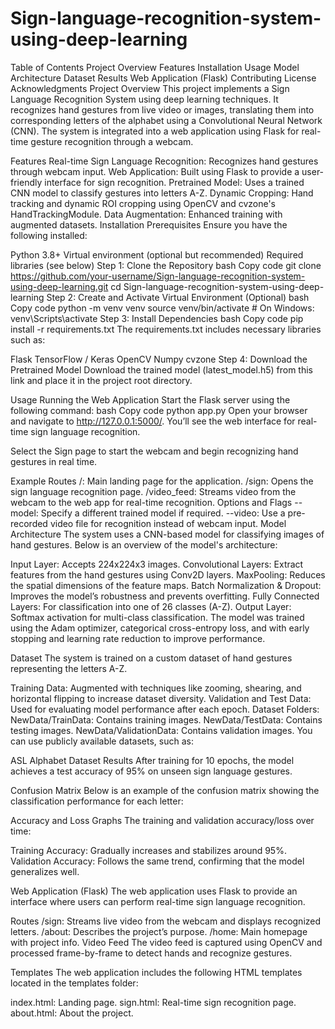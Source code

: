 # Sign-language-recognition-system-using-deep-learning

Table of Contents
Project Overview
Features
Installation
Usage
Model Architecture
Dataset
Results
Web Application (Flask)
Contributing
License
Acknowledgments
Project Overview
This project implements a Sign Language Recognition System using deep learning techniques. It recognizes hand gestures from live video or images, translating them into corresponding letters of the alphabet using a Convolutional Neural Network (CNN). The system is integrated into a web application using Flask for real-time gesture recognition through a webcam.

Features
Real-time Sign Language Recognition: Recognizes hand gestures through webcam input.
Web Application: Built using Flask to provide a user-friendly interface for sign recognition.
Pretrained Model: Uses a trained CNN model to classify gestures into letters A-Z.
Dynamic Cropping: Hand tracking and dynamic ROI cropping using OpenCV and cvzone's HandTrackingModule.
Data Augmentation: Enhanced training with augmented datasets.
Installation
Prerequisites
Ensure you have the following installed:

Python 3.8+
Virtual environment (optional but recommended)
Required libraries (see below)
Step 1: Clone the Repository
bash
Copy code
git clone https://github.com/your-username/Sign-language-recognition-system-using-deep-learning.git
cd Sign-language-recognition-system-using-deep-learning
Step 2: Create and Activate Virtual Environment (Optional)
bash
Copy code
python -m venv venv
source venv/bin/activate  # On Windows: venv\Scripts\activate
Step 3: Install Dependencies
bash
Copy code
pip install -r requirements.txt
The requirements.txt includes necessary libraries such as:

Flask
TensorFlow / Keras
OpenCV
Numpy
cvzone
Step 4: Download the Pretrained Model
Download the trained model (latest_model.h5) from this link and place it in the project root directory.

Usage
Running the Web Application
Start the Flask server using the following command:
bash
Copy code
python app.py
Open your browser and navigate to http://127.0.0.1:5000/. You’ll see the web interface for real-time sign language recognition.

Select the Sign page to start the webcam and begin recognizing hand gestures in real time.

Example Routes
/: Main landing page for the application.
/sign: Opens the sign language recognition page.
/video_feed: Streams video from the webcam to the web app for real-time recognition.
Options and Flags
--model: Specify a different trained model if required.
--video: Use a pre-recorded video file for recognition instead of webcam input.
Model Architecture
The system uses a CNN-based model for classifying images of hand gestures. Below is an overview of the model's architecture:

Input Layer: Accepts 224x224x3 images.
Convolutional Layers: Extract features from the hand gestures using Conv2D layers.
MaxPooling: Reduces the spatial dimensions of the feature maps.
Batch Normalization & Dropout: Improves the model’s robustness and prevents overfitting.
Fully Connected Layers: For classification into one of 26 classes (A-Z).
Output Layer: Softmax activation for multi-class classification.
The model was trained using the Adam optimizer, categorical cross-entropy loss, and with early stopping and learning rate reduction to improve performance.

Dataset
The system is trained on a custom dataset of hand gestures representing the letters A-Z.

Training Data: Augmented with techniques like zooming, shearing, and horizontal flipping to increase dataset diversity.
Validation and Test Data: Used for evaluating model performance after each epoch.
Dataset Folders:
NewData/TrainData: Contains training images.
NewData/TestData: Contains testing images.
NewData/ValidationData: Contains validation images.
You can use publicly available datasets, such as:

ASL Alphabet Dataset
Results
After training for 10 epochs, the model achieves a test accuracy of 95% on unseen sign language gestures.

Confusion Matrix
Below is an example of the confusion matrix showing the classification performance for each letter:


Accuracy and Loss Graphs
The training and validation accuracy/loss over time:

Training Accuracy: Gradually increases and stabilizes around 95%.
Validation Accuracy: Follows the same trend, confirming that the model generalizes well.

Web Application (Flask)
The web application uses Flask to provide an interface where users can perform real-time sign language recognition.

Routes
/sign: Streams live video from the webcam and displays recognized letters.
/about: Describes the project’s purpose.
/home: Main homepage with project info.
Video Feed
The video feed is captured using OpenCV and processed frame-by-frame to detect hands and recognize gestures.

Templates
The web application includes the following HTML templates located in the templates folder:

index.html: Landing page.
sign.html: Real-time sign recognition page.
about.html: About the project.
